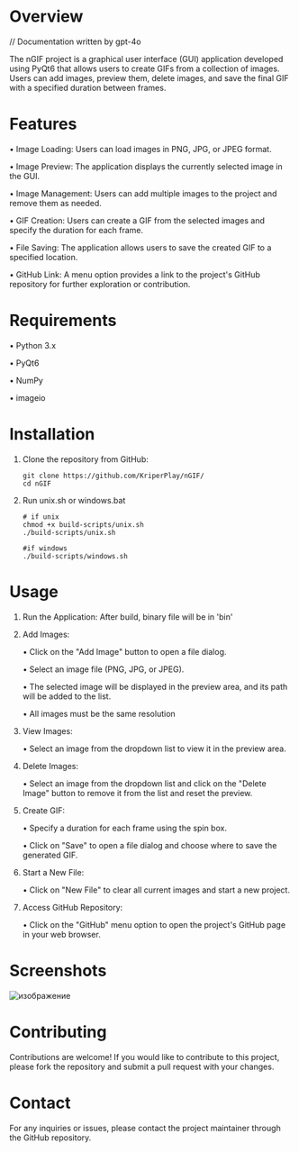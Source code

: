 # Overview

// Documentation written by gpt-4o

The nGIF project is a graphical user interface (GUI) application developed using PyQt6 that allows users to create GIFs from a collection of images. Users can add images, preview them, delete images, and save the final GIF with a specified duration between frames.

# Features

• Image Loading: Users can load images in PNG, JPG, or JPEG format.

• Image Preview: The application displays the currently selected image in the GUI.

• Image Management: Users can add multiple images to the project and remove them as needed.

• GIF Creation: Users can create a GIF from the selected images and specify the duration for each frame.

• File Saving: The application allows users to save the created GIF to a specified location.

• GitHub Link: A menu option provides a link to the project's GitHub repository for further exploration or contribution.

# Requirements

• Python 3.x

• PyQt6

• NumPy

• imageio

# Installation

1. Clone the repository from GitHub:
   ```
   git clone https://github.com/KriperPlay/nGIF/
   cd nGIF
    ```
2. Run unix.sh or windows.bat
   ```
   # if unix
   chmod +x build-scripts/unix.sh
   ./build-scripts/unix.sh

   #if windows
   ./build-scripts/windows.sh

# Usage

1. Run the Application:
   After build, binary file will be in 'bin'

3. Add Images:

   • Click on the "Add Image" button to open a file dialog.

   • Select an image file (PNG, JPG, or JPEG).

   • The selected image will be displayed in the preview area, and its path will be added to the list.

   • All images must be the same resolution

5. View Images:

   • Select an image from the dropdown list to view it in the preview area.

6. Delete Images:

   • Select an image from the dropdown list and click on the "Delete Image" button to remove it from the list and reset the preview.

7. Create GIF:

   • Specify a duration for each frame using the spin box.

   • Click on "Save" to open a file dialog and choose where to save the generated GIF.

8. Start a New File:

   • Click on "New File" to clear all current images and start a new project.

9. Access GitHub Repository:

   • Click on the "GitHub" menu option to open the project's GitHub page in your web browser.

# Screenshots
![изображение](https://github.com/user-attachments/assets/30b58880-877e-4822-8a4b-dbc4ff8f9b3c)


# Contributing

Contributions are welcome! If you would like to contribute to this project, please fork the repository and submit a pull request with your changes.

# Contact

For any inquiries or issues, please contact the project maintainer through the GitHub repository.
